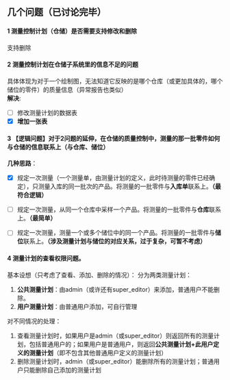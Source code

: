 ## 几个问题（已讨论完毕）

#### 1 测量控制计划（仓储）是否需要支持修改和删除

支持删除

#### 2 测量控制计划在仓储子系统里的信息不足的问题

具体体现为对于一个绘制图，无法知道它反映的是哪个仓库（或更加具体的，哪个储位的零件）的质量信息（异常报告也类似）  
**解决**: 
- [ ] 修改测量计划的数据表
- [x] **增加一张表**

#### 3 【逻辑问题】对于2问题的延伸，在仓储的质量控制中，测量的那一批零件如何与仓储的信息联系上（与仓库、储位）

**几种思路**：

- [x] 规定一次测量（一个测量单，由测量计划的定义，此时待测量的零件已经确定），只测量入库的同一批次的产品。将测量的一批零件与**入库单**联系上。**（最符合逻辑）** 
- [ ] 规定一次测量，从同一个仓库中采样一个产品。将测量的一批零件与**仓库**联系上。**（最简单）**
- [ ] 规定一次测量，测量一个或多个储位中的同一个产品。将测量的一批零件与**储位**联系上。**（涉及测量计划与储位的对应关系，过于复杂，可暂不考虑）**


#### 4 测量计划的查看权限问题。
基本设想（只考虑了查看、添加、删除的情况）：
分为两类测量计划：

1. **公共测量计划**：由admin（或许还有super_editor）来添加，普通用户不能删除。
2. **用户测量计划**：由普通用户添加，可自行管理

对不同情况的处理：
1. 查看测量计划时，如果用户是admin（或super_editor）则返回所有的测量计划，包括普通用户的；如果用户是普通用户，则返回**公共测量计划+此用户定义的测量计划**（即不包含其他普通用户定义的测量计划）
2. 删除测量计划时，admin（或super_editor）能删除所有的测量计划；普通用户只能删除自己添加的测量计划